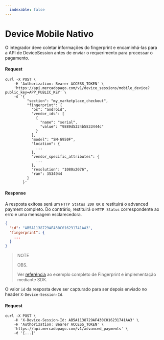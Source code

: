 ```yaml
---
  indexable: false
---
```


# Device Mobile Nativo

O integrador deve coletar informações do fingerprint e encaminhá-las para a API de DeviceSession antes de enviar o requerimento para processar o pagamento.

#### Request
```curl
curl -X POST \
    -H 'Authorization: Bearer ACCESS_TOKEN' \
    'https://api.mercadopago.com/v1/device_sessions/mobile_device?public_key=APP_PUBLIC_KEY' \
    -d '{
          "section": "my_marketplace_checkout",
          "fingerprint": {
            "os": "android",
            "vendor_ids": [
              {
                "name": "serial",
                "value": "9889d5324b5833444c"
              }
            ],
            "model": "SM-G950F",
            "location": {
              ...
            },
            "vendor_specific_attributes": {
              ...
            },
            "resolution": "1080x2076",
            "ram": 3534944
          }
        }'
```

#### Response

A resposta exitosa será um `HTTP Status 200 OK` e restituirá o advanced payment completo. Do contrário, restituirá o `HTTP Status` correspondente ao erro e uma mensagem esclarecedora.

```json
{
  "id": "AB5A1138729AF430C016231741AA3",
  "fingerprint": {
    ...
  }
}
```

> NOTE
> 
> OBS.
> 
> Ver [referência](https://www.mercadopago.com.ar/developers/es/guides/payments/advanced-payments/wallet-device-fingerprint-sample) ao exemplo completo de Fingerprint e implementação mediante SDK.

O valor `id` da resposta deve ser capturado para ser depois enviado no header `X-Device-Session-Id`.

#### Request
```curl
curl -X POST \
    -H 'X-Device-Session-Id: AB5A1138729AF430C016231741AA3' \
    -H 'Authorization: Bearer ACCESS_TOKEN' \
    'https://api.mercadopago.com/v1/advanced_payments' \
    -d '{...}'
```